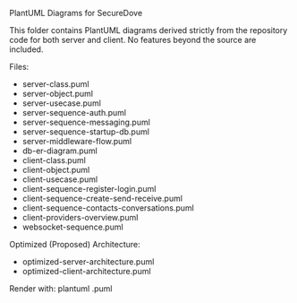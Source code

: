 PlantUML Diagrams for SecureDove

This folder contains PlantUML diagrams derived strictly from the repository code for both server and client. No features beyond the source are included.

Files:
- server-class.puml
- server-object.puml
- server-usecase.puml
- server-sequence-auth.puml
- server-sequence-messaging.puml
- server-sequence-startup-db.puml
- server-middleware-flow.puml
- db-er-diagram.puml
- client-class.puml
- client-object.puml
- client-usecase.puml
- client-sequence-register-login.puml
- client-sequence-create-send-receive.puml
- client-sequence-contacts-conversations.puml
- client-providers-overview.puml
- websocket-sequence.puml

Optimized (Proposed) Architecture:
- optimized-server-architecture.puml
- optimized-client-architecture.puml

Render with: plantuml <file>.puml
